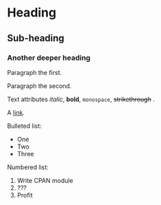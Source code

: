 Heading
=======

Sub-heading
-----------
 
### Another deeper heading
 
Paragraph the first.

Paragraph the second.

Text attributes *italic*, **bold**, `monospace`, ~~strikethrough~~ .

A [link](http://example.com).

Bulleted list:

  * One
  * Two
  * Three

Numbered list:

  1. Write CPAN module
  2. ???
  3. Profit

